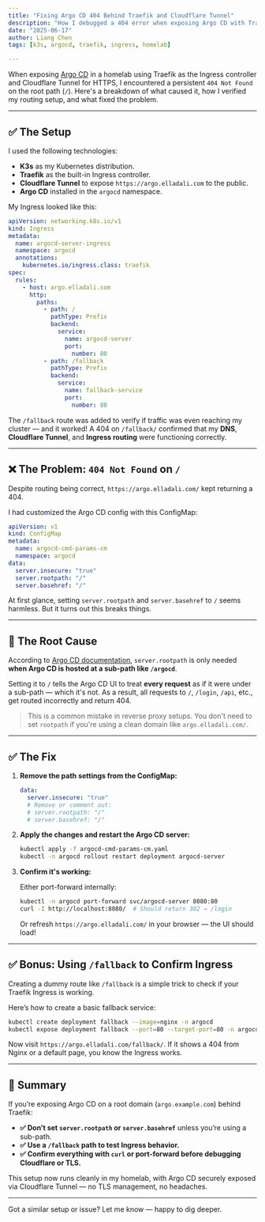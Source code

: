 ```yaml
---
title: "Fixing Argo CD 404 Behind Traefik and Cloudflare Tunnel"
description: "How I debugged a 404 error when exposing Argo CD with Traefik Ingress and Cloudflare Tunnel, and what caused it."
date: "2025-06-17"
author: Liang Chen
tags: [k3s, argocd, traefik, ingress, homelab]

---
```


When exposing [Argo CD](https://argo-cd.readthedocs.io/) in a homelab using Traefik as the Ingress controller and Cloudflare Tunnel for HTTPS, I encountered a persistent `404 Not Found` on the root path (`/`). Here's a breakdown of what caused it, how I verified my routing setup, and what fixed the problem.

---

## ✅ The Setup

I used the following technologies:

- **K3s** as my Kubernetes distribution.
- **Traefik** as the built-in Ingress controller.
- **Cloudflare Tunnel** to expose `https://argo.elladali.com` to the public.
- **Argo CD** installed in the `argocd` namespace.

My Ingress looked like this:

```yaml
apiVersion: networking.k8s.io/v1
kind: Ingress
metadata:
  name: argocd-server-ingress
  namespace: argocd
  annotations:
    kubernetes.io/ingress.class: traefik
spec:
  rules:
    - host: argo.elladali.com
      http:
        paths:
          - path: /
            pathType: Prefix
            backend:
              service:
                name: argocd-server
                port:
                  number: 80
          - path: /fallback
            pathType: Prefix
            backend:
              service:
                name: fallback-service
                port:
                  number: 80
```

The `/fallback` route was added to verify if traffic was even reaching my cluster — and it worked! A 404 on `/fallback/` confirmed that my **DNS**, **Cloudflare Tunnel**, and **Ingress routing** were functioning correctly.

---

## ❌ The Problem: `404 Not Found` on `/`

Despite routing being correct, `https://argo.elladali.com/` kept returning a 404.

I had customized the Argo CD config with this ConfigMap:

```yaml
apiVersion: v1
kind: ConfigMap
metadata:
  name: argocd-cmd-params-cm
  namespace: argocd
data:
  server.insecure: "true"
  server.rootpath: "/"
  server.basehref: "/"
```

At first glance, setting `server.rootpath` and `server.basehref` to `/` seems harmless. But it turns out this breaks things.

---

## 🧠 The Root Cause

According to [Argo CD documentation](https://argo-cd.readthedocs.io/en/stable/operator-manual/ingress/#serving-argo-cd-from-a-subpath), `server.rootpath` is only needed **when Argo CD is hosted at a sub-path like `/argocd`**.

Setting it to `/` tells the Argo CD UI to treat **every request** as if it were under a sub-path — which it's not. As a result, all requests to `/`, `/login`, `/api`, etc., get routed incorrectly and return 404.

> This is a common mistake in reverse proxy setups. You don't need to set `rootpath` if you're using a clean domain like `argo.elladali.com/`.

---

## ✅ The Fix

1. **Remove the path settings from the ConfigMap:**

   ```yaml
   data:
     server.insecure: "true"
     # Remove or comment out:
     # server.rootpath: "/"
     # server.basehref: "/"
   ```

2. **Apply the changes and restart the Argo CD server:**

   ```bash
   kubectl apply -f argocd-cmd-params-cm.yaml
   kubectl -n argocd rollout restart deployment argocd-server
   ```

3. **Confirm it's working:**

   Either port-forward internally:

   ```bash
   kubectl -n argocd port-forward svc/argocd-server 8080:80
   curl -I http://localhost:8080/  # Should return 302 → /login
   ```

   Or refresh `https://argo.elladali.com/` in your browser — the UI should load!

---

## ✅ Bonus: Using `/fallback` to Confirm Ingress

Creating a dummy route like `/fallback` is a simple trick to check if your Traefik Ingress is working.

Here’s how to create a basic fallback service:

```bash
kubectl create deployment fallback --image=nginx -n argocd
kubectl expose deployment fallback --port=80 --target-port=80 -n argocd --name=fallback-service
```

Now visit `https://argo.elladali.com/fallback/`. If it shows a 404 from Nginx or a default page, you know the Ingress works.

---

## 🎉 Summary

If you’re exposing Argo CD on a root domain (`argo.example.com`) behind Traefik:

- **✅ Don’t set `server.rootpath` or `server.basehref`** unless you’re using a sub-path.
- **✅ Use a `/fallback` path to test Ingress behavior.**
- **✅ Confirm everything with `curl` or port-forward before debugging Cloudflare or TLS.**

This setup now runs cleanly in my homelab, with Argo CD securely exposed via Cloudflare Tunnel — no TLS management, no headaches.

---

Got a similar setup or issue? Let me know — happy to dig deeper.
